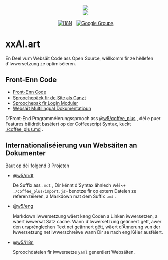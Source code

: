 <p align="center"><a href="https://xxai.art"><img src="https://cdn.jsdelivr.net/gh/xxai-art/doc/logo.svg"/></a><br/><a href="https://xxai.art"><img src="https://cdn.jsdelivr.net/gh/xxai-art/doc/xxai.svg"/></a></p><p align="center"><a href="https://github.com/xxai-art/doc#readme"><img alt="I18N" src="https://cdn.jsdelivr.net/gh/wactax/img/t.svg"/></a>　<a href="https://groups.google.com/u/0/g/xxai-art"><img alt="Google Groups" src="https://cdn.jsdelivr.net/gh/wactax/img/g-groups.svg"/></a></p>

# xxAI.art

En Deel vum Websäit Code ass Open Source, wëllkomm fir ze hëllefen d'Iwwersetzung ze optimiséieren.

## Front-Enn Code

* [Front-Enn Code](https://github.com/xxai-art/web)
* [Sproochepäck fir de Site als Ganzt](https://github.com/xxai-art/web/tree/main/i18n)
* [Sproochepak fir Login Moduler](https://github.com/wacpkg/user/tree/main/ui.i18n)
* [Websäit Multilingual Dokumentatioun](https://github.com/xxai-doc)

D'Front-End Programméierungssprooch ass [@w5/coffee_plus](http://npmjs.com/@w5/coffee_plus) , déi e puer Features bäidréit baséiert op der Coffeescript Syntax, kuckt [./coffee_plus.md](./coffee_plus.md) .

## Internationaliséierung vun Websäiten an Dokumenter

Baut op déi folgend 3 Projeten

* [@w5/mdt](https://www.npmjs.com/package/@w5/mdt)

  De Suffix ass `.mdt` , Dir kënnt d'Syntax ähnlech wéi `<+ ./coffee_plus/import.js>` benotze fir op extern Dateien ze referenzéieren, a Markdown mat dem Suffix `.md` .

* [@w5/eng](https://www.npmjs.com/package/@w5/trmd)

  Markdown Iwwersetzung wäert keng Coden a Linken iwwersetzen, a wäert iwwersat Sätz cache. Wann d'Iwwersetzung geännert gëtt, awer den ursprénglechen Text net geännert gëtt, wäert d'Ännerung vun der Iwwersetzung net iwwerschreiwe wann Dir se nach eng Kéier ausféiert.

* [@w5/i18n](https://www.npmjs.com/package/@w5/i18n)

  Sproochdateien fir iwwersetze `yaml` generéiert Websäiten.
